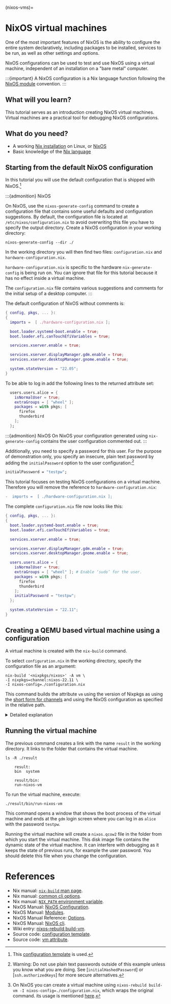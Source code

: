 (nixos-vms)=

# NixOS virtual machines

One of the most important features of NixOS is the ability to configure the entire system declaratively, including packages to be installed, services to be run, as well as other settings and options.

NixOS configurations can be used to test and use NixOS using a virtual machine, independent of an installation on a "bare metal" computer.

:::{important}
A NixOS configuration is a Nix language function following the [NixOS module](https://nixos.org/manual/nixos/stable/index.html#sec-writing-modules) convention. 
:::

## What will you learn?

This tutorial serves as an introduction creating NixOS virtual machines.
Virtual machines are a practical tool for debugging NixOS configurations.

## What do you need?

- A working [Nix installation](https://nixos.org/manual/nix/stable/installation/installation.html) on Linux, or [NixOS](https://nixos.org/manual/nixos/stable/index.html#sec-installation)
- Basic knowledge of the [Nix language](reading-nix-language)

## Starting from the default NixOS configuration

In this tutorial you will use the default configuration that is shipped with NixOS.[^nixosconf]
[^nixosconf]: This [configuration template](https://github.com/NixOS/nixpkgs/blob/b4093a24a868708c06d93e9edf13de0b3228b9c7/nixos/modules/installer/tools/tools.nix#L122-L226) is used.

:::{admonition} NixOS

On NixOS, use the `nixos-generate-config` command to create a configuration file that contains some useful defaults and configuration suggestions.
By default, the configuration file is located at `/etc/nixos/configuration.nix` to avoid overwriting this file you have to specify the output directory.
Create a NixOS configuration in your working directory:

```shell-session
nixos-generate-config --dir ./
```

In the working directory you will then find two files: `configuration.nix` and `hardware-configuration.nix`.

`hardware-configuration.nix` is specific to the hardware `nix-generate-config` is being run on.
You can ignore that file for this tutorial because it has no effect inside a virtual machine.

The `configuration.nix` file contains various suggestions and comments for the initial setup of a desktop computer.
:::

The default configuration of NixOS without comments is:

```nix
{ config, pkgs, ... }:
{
  imports =  [ ./hardware-configuration.nix ];

  boot.loader.systemd-boot.enable = true;
  boot.loader.efi.canTouchEfiVariables = true;

  services.xserver.enable = true;

  services.xserver.displayManager.gdm.enable = true;
  services.xserver.desktopManager.gnome.enable = true;

  system.stateVersion = "22.05";
}
```

To be able to log in add the following lines to the returned attribute set:

```nix
  users.users.alice = {
    isNormalUser = true;
    extraGroups = [ "wheel" ];
    packages = with pkgs; [
      firefox
      thunderbird
    ];
  };
```

:::{admonition} NixOS
On NixOS your configuration generated using `nix-generate-config` contains the user configuration commented out.
:::

Additionally, you need to specify a password for this user.
For the purpose of demonstration only, you specify an insecure, plain text password by adding the `initialPassword` option to the user configuration:[^password]

[^password]: Warning: Do not use plain text passwords outside of this example unless you know what you are doing. See [`initialHashedPassword`] or [`ssh.authorizedKeys`] for more secure alternatives.

```nix
initialPassword = "testpw";
```

This tutorial focuses on testing NixOS configurations on a virtual machine.
Therefore you will remove the reference to `hardware-configuration.nix`:

```diff
-  imports =  [ ./hardware-configuration.nix ];
```

The complete `configuration.nix` file now looks like this:

```nix
{ config, pkgs, ... }:
{
  boot.loader.systemd-boot.enable = true;
  boot.loader.efi.canTouchEfiVariables = true;

  services.xserver.enable = true;

  services.xserver.displayManager.gdm.enable = true;
  services.xserver.desktopManager.gnome.enable = true;

  users.users.alice = {
    isNormalUser = true;
    extraGroups = [ "wheel" ]; # Enable ‘sudo’ for the user.
    packages = with pkgs; [
      firefox
      thunderbird
    ];
    initialPassword = "testpw";
  };

  system.stateVersion = "22.11";
}
```

## Creating a QEMU based virtual machine using a configuration

A virtual machine is created with the `nix-build` command.

To select `configuration.nix` in the working directory, specify the configuration file as an argument:

```shell-session
nix-build '<nixpkgs/nixos>' -A vm \
-I nixpkgs=channel:nixos-22.11 \
-I nixos-config=./configuration.nix
```

This command builds the attribute `vm` using the version of Nixpkgs as using the [short form for channels](https://nixos.org/manual/nix/stable/command-ref/opt-common.html#env-NIX_PATH) and using the NixOS configuration as specified in the relative path.

<details><summary> Detailed explanation </summary>

The first optional argument of [nix-build](https://nixos.org/manual/nix/stable/command-ref/nix-build.html) is a path to the derivation that you want to build.
By using `'<nixpkgs>'` you use a named search path that can be defined using the [`NIX_PATH` environment variable](https://nixos.org/manual/nix/stable/command-ref/env-common.html#env-NIX_PATH) or the `-I` option.
To build the virtual machine attribute you want to make use of the attributes provided by NixOS in the Nixpkgs, therefore you use `'<nixpkgs/nixos>'`.
The [-I](https://nixos.org/manual/nix/stable/command-ref/opt-common.html#opt-I) option allows you to set search paths.
In this example, you use it to explicitly set `nixpkgs` to refer to a specific version of NixOS and to set `nix-config` to the configuration.nix file in your current folder.
The [-A](https://nixos.org/manual/nix/stable/command-ref/opt-common.html#opt-attr) option allows you to specify which attribute to build.
To build the virtual machine, you choose the attribute `vm`.
The `vm` attribute is inhereted from `eval.config.system.build` as defined in the [nixos/default.nix](https://github.com/NixOS/nixpkgs/blob/7c164f4bea71d74d98780ab7be4f9105630a2eba/nixos/default.nix#L19).

:::{admonition} NixOS
On NixOS you usually have a `$NIX_PATH` environment variable set up. You can use your current version of nixpkgs to build the virtual machine with this simpler command:[^nixosrebuild]
```shell-session
nix-build '<nixpkgs/nixos>' -A vm -I nixos-config=./configuration.nix
```
:::

</details>

[^nixosrebuild]: On NixOS you can create a virtual machine using `nixos-rebuild build-vm -I nixos-config=./configuration.nix`, which wraps the original command. its usage is mentioned [here](https://nixos.org/manual/nixos/stable/#sec-changing-config).

## Running the virtual machine

The previous command creates a link with the name `result` in the working directory.
It links to the folder that contains the virtual machine.

```shell-session
ls -R ./result
```

```console
    result:
    bin  system

    result/bin:
    run-nixos-vm
```

To run the virtual machine, execute:

```shell-session
./result/bin/run-nixos-vm
```

This command opens a window that shows the boot process of the virtual machine and ends at the `gdm` login screen where you can log in as `alice` with the password `testpw`.

Running the virtual machine will create a `nixos.qcow2` file in the folder from which you start the virtual machine.
This disk image file contains the dynamic state of the virtual machine.
It can interfere with debugging as it keeps the state of previous runs, for example the user password.
You should delete this file when you change the configuration.

# References

- Nix manual: [`nix-build` man page](https://nixos.org/manual/nix/stable/command-ref/nix-build.html).
- Nix manual: [common cli options](https://nixos.org/manual/nix/stable/command-ref/opt-common.html).
- Nix manual: [`NIX_PATH` environment variable](https://nixos.org/manual/nix/stable/command-ref/env-common.html#env-NIX_PATH).
- NixOS Manual: [NixOS Configuration](https://nixos.org/manual/nixos/stable/index.html#ch-configuration).
- NixOS Manual: [Modules](https://nixos.org/manual/nixos/stable/index.html#sec-writing-modules).
- NixOS Manual Reference: [Options](https://nixos.org/manual/nixos/stable/options.html).
- NixOS Manual: [NixOS cli](https://nixos.org/manual/nixos/stable/#sec-changing-config).
- Wiki entry: [nixos-rebuild build-vm](https://nixos.wiki/wiki/NixOS:nixos-rebuild_build-vm).
- Source code: [configuration template](https://github.com/NixOS/nixpkgs/blob/b4093a24a868708c06d93e9edf13de0b3228b9c7/nixos/modules/installer/tools/tools.nix#L122-L226).
- Source code: [vm attribute](https://github.com/NixOS/nixpkgs/blob/master/nixos/default.nix).
